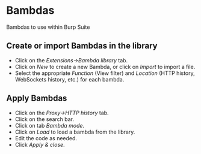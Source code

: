 # Bambdas
Bambdas to use within Burp Suite

## Create or import Bambdas in the library

* Click on the _Extensions->Bambda library_ tab.
* Click on _New_ to create a new Bambda, or click on _Import_ to import a file.
* Select the appropriate _Function_ (View filter) and _Location_ (HTTP history, WebSockets history, etc.) for each bambda.

## Apply Bambdas

* Click on the _Proxy->HTTP history_ tab.
* Click on the search bar.
* Click on tab _Bambda mode_.
* Click on _Load_ to load a bambda from the library.
* Edit the code as needed.
* Click _Apply & close_.
